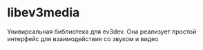 # libev3media
Унивирсальная библиотека для ev3dev. Она реализует простой интерфейс для взаимодействия со звуком и видео
